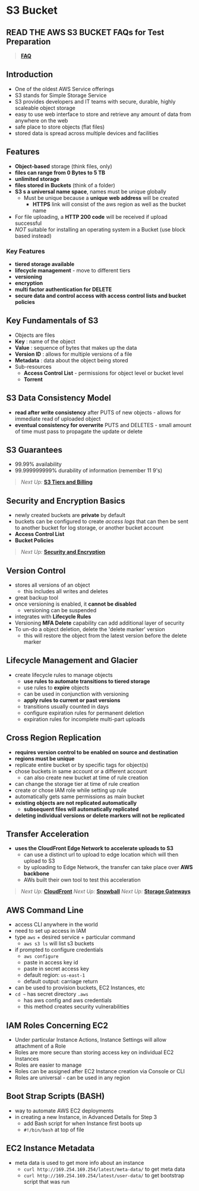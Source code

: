 # S3 Bucket

## READ THE AWS S3 BUCKET FAQs for Test Preparation

> [**FAQ**](https://aws.amazon.com/s3/faqs/)

## Introduction

* One of the oldest AWS Service offerings
* S3 stands for Simple Storage Service
* S3 provides developers and IT teams with secure, durable, highly scaleable object storage
* easy to use web interface to store and retrieve any amount of data from anywhere on the web
* safe place to store objects (flat files)
* stored data is spread across multiple devices and facilities

## Features

* **Object-based** storage (think files, only)
* **files can range from 0 Bytes to 5 TB**
* **unlimited storage**
* **files stored in Buckets** (think of a folder)
* **S3 s a universal name space**, names must be unique globally
  * Must be unique because a **unique web address** will be created
    * **HTTPS** link will consist of the aws region as well as the bucket name
* For file uploading, a **HTTP 200 code** will be received if upload successful
* *NOT* suitable for installing an operating system in a Bucket (use block based instead)

### Key Features

* **tiered storage available**
* **lifecycle management** - move to different tiers
* **versioning**
* **encryption**
* **multi factor authentication for DELETE**
* **secure data and control access with access control lists and bucket policies**

## Key Fundamentals of S3

* Objects are files
* **Key** : name of the object
* **Value** : sequence of bytes that makes up the data
* **Version ID** : allows for multiple versions of a file
* **Metadata** : data about the object being stored
* Sub-resources
  * **Access Control List** - permissions for object level or bucket level
  * **Torrent**

## S3 Data Consistency Model

* **read after write consistency** after PUTS of new objects - allows for immediate read of uploaded object
* **eventual consistency for overwrite** PUTS and DELETES - small amount of time must pass to propagate the update or delete

## S3 Guarantees

* 99.99% availability
* 99.999999999% durability of information (remember 11 9's)

> *Next Up:* [**S3 Tiers and Billing**](./tiers.md)

## Security and Encryption Basics

* newly created buckets are **private** by default
* buckets can be configured to create *access logs* that can then be sent to another bucket for log storage, or another bucket account
* **Access Control List**
* **Bucket Policies**

> *Next Up:* [**Security and Encryption**](./security-encryption.md)

## Version Control

* stores all versions of an object
  * this includes all writes and deletes
* great backup tool
* once versioning is enabled, it **cannot be disabled**
  * versioning can be suspended
* integrates with **Lifecycle Rules**
* Versioning **MFA Delete** capability can add additional layer of security
* To un-do a object deletion, delete the 'delete marker' version
  * this will restore the object from the latest version before the delete marker

## Lifecycle Management and Glacier

* create lifecycle rules to manage objects
  * **use rules to automate transitions to tiered storage**
  * use rules to **expire** objects
  * can be used in conjunction with versioning
  * **apply rules to current or past versions**
  * transitions usually counted in days
  * configure expiration rules for permanent deletion
  * expiration rules for incomplete multi-part uploads

## Cross Region Replication

* **requires version control to be enabled on source and destination**
* **regions must be unique**
* replicate entire bucket or by specific tags for object(s)
* chose buckets in same account or a different account
  * can also create new bucket at time of rule creation
* can change the storage tier at time of rule creation
* create or chose IAM role while setting up rule
* automatically gets same permissions as main bucket
* **existing objects are not replicated automatically**
  * **subsequent files will automatically replicated**
* **deleting individual versions or delete markers will not be replicated**

## Transfer Acceleration

* **uses the CloudFront Edge Network to accelerate uploads to S3**
  * can use a distinct url to upload to edge location which will then upload to S3
  * by uploading to Edge Network, the transfer can take place over **AWS backbone**
  * AWs built their own tool to test this acceleration

> *Next Up:* [**CloudFront**](./cloudfront.md)
> *Next Up:* [**Snowball**](./snowball.md)
> *Next Up:* [**Storage Gateways**](./storage-gateway.md)

## AWS Command Line

* access CLI anywhere in the world
* need to set up access in IAM
* type `aws` + desired service + particular command
  * `aws s3 ls` will list s3 buckets
* if prompted to configure credentials
  * `aws configure`
  * paste in access key id
  * paste in secret access key
  * default region: `us-east-1`
  * default output: carriage return
* can be used to provision buckets, EC2 Instances, etc
* `cd ~` has secret directory `.aws`
  * has aws config and aws credentials
  * this method creates security vulnerabilities

## IAM Roles Concerning EC2

* Under particular Instance Actions, Instance Settings will allow attachment of a Role
* Roles are more secure than storing access key on individual EC2 Instances
* Roles are easier to manage
* Roles can be assigned after EC2 Instance creation via Console or CLI
* Roles are universal - can be used in any region

## Boot Strap Scripts (BASH)

* way to automate AWS EC2 deployments
* in creating a new Instance, in Advanced Details for Step 3
  * add Bash script for when Instance first boots up
  * `#!/bin/bash` at top of file

## EC2 Instance Metadata

* meta data is used to get more info about an instance
  * `curl http://169.254.169.254/latest/meta-data/` to get meta data
  * `curl http://169.254.169.254/latest/user-data/` to get bootstrap script that was run
